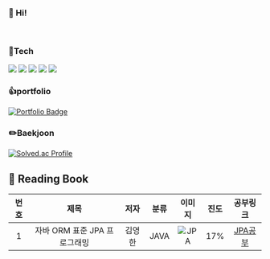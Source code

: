 ### 👋 Hi!

</br>

### :high_brightness:Tech
<div>
  
  <img src="https://img.shields.io/badge/java-007396?style=flat-square&logo=java&logoColor=white"/>
  <img src="https://img.shields.io/badge/kotlin-7F52FF?style=flat-square&logo=kotlin&logoColor=white"/>
  <img src="https://img.shields.io/badge/Android Studio-3DDC84?style=flat-square&logo=Android Studio&logoColor=white"/>
  <img src="https://img.shields.io/badge/Jetpack Compose-4285F4?style=flat-square&logo=jetpackcompose&logoColor=white"/>
  <img src="https://img.shields.io/badge/ORACLE-F80000?style=flat-square&logo=oracle&logoColor=white"/>
</div>

### :thumbsup:portfolio
 [![Portfolio Badge](https://img.shields.io/badge/Portfolio-000000?style=flat-square&logo=Notion&logoColor=white&link=https://just-date-658.notion.site/4-825f1f91c7744c4ea4307f5a1c5aeeb5?pvs=4)](https://just-date-658.notion.site/4-825f1f91c7744c4ea4307f5a1c5aeeb5?pvs=4)

### :pencil2:Baekjoon
[![Solved.ac Profile](http://mazassumnida.wtf/api/v2/generate_badge?boj=ehtjsv2)](https://solved.ac/ehtjsv2/)

## :green_book: Reading Book
|번호| 제목|저자| 분류 | 이미지 | 진도 | 공부링크 |
|:-:|:-:|:-:|:-:|:-:|:-:|:-:|
|1|자바 ORM 표준 JPA 프로그래밍|김영한|JAVA|![JPA](https://encrypted-tbn0.gstatic.com/shopping?q=tbn:ANd9GcQBikRXsqteoGn7DkXgFmJBc-ymt-HuBvjGMDuPPyhYZ4pWkISenTwl5x-umkIC-yhqIvZJu90dJM4&usqp=CAc)| 17% | [JPA공부](https://just-date-658.notion.site/JPA-143580539b004f97b5fca9ba072bb8bf?pvs=4 ) 

<!--
**ehtjsv2/ehtjsv2** is a ✨ _special_ ✨ repository because its `README.md` (this file) appears on your GitHub profile.

Here are some ideas to get you started:

- 🔭 I’m currently working on ...
- 🌱 I’m currently learning ...
- 👯 I’m looking to collaborate on ...
- 🤔 I’m looking for help with ...
- 💬 Ask me about ...
- 📫 How to reach me: ...
- 😄 Pronouns: ...
- ⚡ Fun fact: ...
-->
